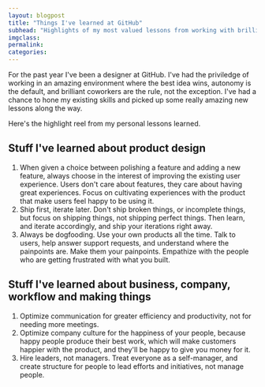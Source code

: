 ```yaml
---
layout: blogpost
title: "Things I've learned at GitHub"
subhead: "Highlights of my most valued lessons from working with brilliant people on an amazing product."
imgclass:
permalink:
categories:
---
```


For the past year I've been a designer at GitHub. I've had the priviledge of working in an amazing environment where the best idea wins, autonomy is the default, and brilliant coworkers are the rule, not the exception. I've had a chance to hone my existing skills and picked up some really amazing new lessons along the way.

Here's the highlight reel from my personal lessons learned.

## Stuff I've learned about product design

1. When given a choice between polishing a feature and adding a new feature, always choose in the interest of improving the existing user experience. Users don't care about features, they care about having great experiences. Focus on cultivating experiences with the product that make users feel happy to be using it.
2. Ship first, iterate later. Don't ship broken things, or incomplete things, but focus on shipping things, not shipping perfect things. Then learn, and iterate accordingly, and ship your iterations right away.
3. Always be dogfooding. Use your own products all the time. Talk to users, help answer support requests, and understand where the painpoints are. Make them your painpoints. Empathize with the people who are getting frustrated with what you built.

## Stuff I've learned about business, company, workflow and making things

1. Optimize communication for greater efficiency and productivity, not for needing more meetings.
2. Optimize company culture for the happiness of your people, because happy people produce their best work, which will make customers happier with the product, and they'll be happy to give you money for it.
3. Hire leaders, not managers. Treat everyone as a self-manager, and create structure for people to lead efforts and initiatives, not manage people.
